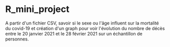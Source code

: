 # R_mini_project
A partir d'un fichier CSV, savoir si le sexe ou l'âge influent sur la mortalité du covid-19 et création d'un graph pour voir l'évolution du nombre de décès entre le 20 janvier 2021 et le 28 février 2021 sur un échantillon de personnes.
